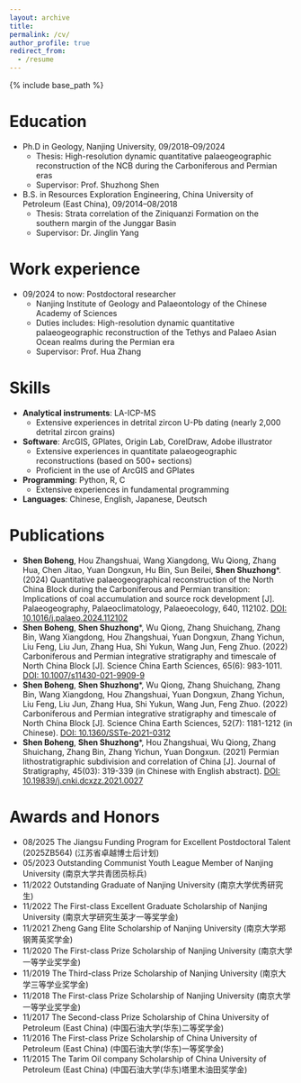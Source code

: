 ```yaml
---
layout: archive
title: 
permalink: /cv/
author_profile: true
redirect_from:
  - /resume
---
```


{% include base_path %}

**Education**
======
* Ph.D in Geology, Nanjing University, 09/2018–09/2024
  * Thesis: High-resolution dynamic quantitative palaeogeographic reconstruction of the NCB during the Carboniferous and Permian eras
  * Supervisor: Prof. Shuzhong Shen
* B.S. in Resources Exploration Engineering, China University of Petroleum (East China), 09/2014–08/2018
  * Thesis: Strata correlation of the Ziniquanzi Formation on the southern margin of the Junggar Basin
  * Supervisor: Dr. Jinglin Yang


**Work experience**
======
* 09/2024 to now: Postdoctoral researcher
  * Nanjing Institute of Geology and Palaeontology of the Chinese Academy of Sciences
  * Duties includes:  High-resolution dynamic quantitative palaeogeographic reconstruction of the Tethys and Palaeo Asian Ocean realms during the Permian era
  * Supervisor: Prof. Hua Zhang

**Skills**
======
* **Analytical instruments**: LA-ICP-MS
  * Extensive experiences in detrital zircon U-Pb dating (nearly 2,000 detrital zircon grains)
* **Software**: ArcGIS, GPlates, Origin Lab, CorelDraw, Adobe illustrator
  * Extensive experiences in quantitate palaeogeographic reconstructions (based on 500+ sections)
  * Proficient in the use of ArcGIS and GPlates
* **Programming**: Python, R, C
  * Extensive experiences in fundamental programming
* **Languages**: Chinese, English, Japanese, Deutsch

**Publications**
======
*   **Shen Boheng**, Hou Zhangshuai, Wang Xiangdong, Wu Qiong, Zhang Hua, Chen Jitao, Yuan Dongxun, Hu Bin, Sun Beilei, **Shen Shuzhong***. (2024) Quantitative palaeogeographical reconstruction of the North China Block during the Carboniferous and Permian transition: Implications of coal accumulation and source rock development [J]. Palaeogeography, Palaeoclimatology, Palaeoecology, 640, 112102. [DOI: 10.1016/j.palaeo.2024.112102](https://doi.org/10.1016/j.palaeo.2024.112102)
*   **Shen Boheng**, **Shen Shuzhong***, Wu Qiong, Zhang Shuichang, Zhang Bin, Wang Xiangdong, Hou Zhangshuai, Yuan Dongxun, Zhang Yichun, Liu Feng, Liu Jun, Zhang Hua, Shi Yukun, Wang Jun, Feng Zhuo. (2022) Carboniferous and Permian integrative stratigraphy and timescale of North China Block [J]. Science China Earth Sciences, 65(6): 983-1011. [DOI: 10.1007/s11430-021-9909-9](https://doi.org/10.1016/j.palaeo.2024.112102)
*   **Shen Boheng**, **Shen Shuzhong***, Wu Qiong, Zhang Shuichang, Zhang Bin, Wang Xiangdong, Hou Zhangshuai, Yuan Dongxun, Zhang Yichun, Liu Feng, Liu Jun, Zhang Hua, Shi Yukun, Wang Jun, Feng Zhuo. (2022) Carboniferous and Permian integrative stratigraphy and timescale of North China Block [J]. Science China Earth Sciences, 52(7): 1181-1212 (in Chinese). [DOI: 10.1360/SSTe-2021-0312](https://doi.org/10.1360/SSTe-2021-0312)
*   **Shen Boheng**, **Shen Shuzhong***, Hou Zhangshuai, Wu Qiong, Zhang Shuichang, Zhang Bin, Zhang Yichun, Yuan Dongxun. (2021) Permian lithostratigraphic subdivision and correlation of China [J]. Journal of Stratigraphy, 45(03): 319-339 (in Chinese with English abstract). [DOI: 10.19839/j.cnki.dcxzz.2021.0027](https://www.dcxz.cbpt.cnki.net/WKE/WebPublication/paperDigest.aspx?paperID=1f4cc649-3037-4978-8ca4-b364601177f2) 
  
**Awards and Honors**
======
* 08/2025       The Jiangsu Funding Program for Excellent Postdoctoral Talent (2025ZB564) (江苏省卓越博士后计划)
* 05/2023       Outstanding Communist Youth League Member of Nanjing University (南京大学共青团员标兵)
* 11/2022       Outstanding Graduate of Nanjing University (南京大学优秀研究生)
* 11/2022       The First-class Excellent Graduate Scholarship of Nanjing University (南京大学研究生英才一等奖学金)
* 11/2021       Zheng Gang Elite Scholarship of Nanjing University (南京大学郑钢菁英奖学金)
* 11/2020       The First-class Prize Scholarship of Nanjing University (南京大学一等学业奖学金)
* 11/2019       The Third-class Prize Scholarship of Nanjing University (南京大学三等学业奖学金)
* 11/2018 	    The First-class Prize Scholarship of Nanjing University (南京大学一等学业奖学金)
* 11/2017 	    The Second-class Prize Scholarship of China University of Petroleum (East China) (中国石油大学(华东)二等奖学金)
* 11/2016       The First-class Prize Scholarship of China University of Petroleum (East China) (中国石油大学(华东)一等奖学金)
* 11/2015 	    The Tarim Oil company Scholarship of China University of Petroleum (East China) (中国石油大学(华东)塔里木油田奖学金)

  

  

